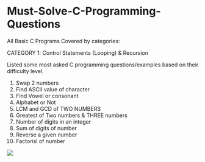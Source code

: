 # Must-Solve-C-Programming-Questions
 All Basic C Programs Covered by categories:
 
CATEGORY 1: Control Statements (Looping) & Recursion
 
Listed some most asked C programming questions/examples based on their difficulty level.

1. Swap 2 numbers
2. Find ASCII value of character
3. Find Vowel or consonant
4. Alphabet or Not
5. LCM and GCD of TWO NUMBERS
6. Greatest of Two numbers & THREE numbers
7. Number of digits in an integer
8. Sum of digits of number
9. Reverse a given number
10. Factorisl of number

  <img src="https://nareshit.com/wp-content/uploads/2018/08/C-Programming-online-training-nareshit.jpg">
